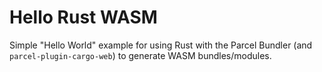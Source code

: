# Hello Rust WASM

Simple "Hello World" example for using Rust with the Parcel Bundler (and `parcel-plugin-cargo-web`) to generate WASM bundles/modules.
